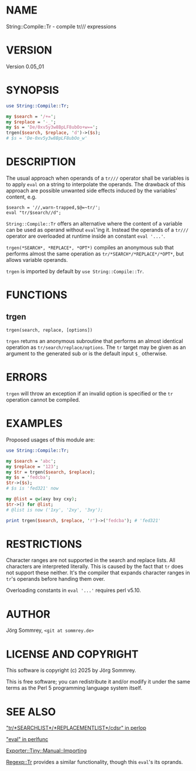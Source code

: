 # NAME

String::Compile::Tr - compile tr/// expressions

# VERSION

Version 0.05\_01

# SYNOPSIS

```perl
use String::Compile::Tr;

my $search = '/+=';
my $replace = '-_';
my $s = 'De/0xv5y3w8BpLF8ubOo+w==';
trgen($search, $replace, 'd')->($s);
# $s = 'De-0xv5y3w8BpLF8ubOo_w'
```

# DESCRIPTION

The usual approach when operands of a `tr///` operator shall be
variables is to apply `eval` on a string to interpolate the operands.
The drawback of this approach are possible unwanted side effects induced
by the variables' content, e.g.

```
$search = '//,warn-trapped,$@=~tr/';
eval "tr/$search//d";
```

`String::Compile::Tr` offers an alternative where the content of a
variable can be used as operand without `eval`'ing it. 
Instead the operands of a `tr///` operator are overloaded at runtime
inside an constant `eval '...'`.

`trgen(*SEARCH*, *REPLACE*, *OPT*)` compiles an anonymous sub that
performs almost the same operation as `tr/*SEARCH*/*REPLACE*/*OPT*`,
but allows variable operands.

`trgen` is imported by default by `use String::Compile::Tr`.

# FUNCTIONS

## trgen

```
trgen(search, replace, [options])
```

`trgen` returns an anonymous subroutine that performs an almost identical 
operation as `tr/search/replace/options`.
The `tr` target may be given as an argument to the generated sub
or is the default input `$_` otherwise.

# ERRORS

`trgen` will throw an exception if an invalid option is specified
or the `tr` operation cannot be compiled.

# EXAMPLES

Proposed usages of this module are:

```perl
use String::Compile::Tr;

my $search = 'abc';
my $replace = '123';
my $tr = trgen($search, $replace);
my $s = 'fedcba';
$tr->($s);
# $s is 'fed321' now

my @list = qw(axy bxy cxy);
$tr->() for @list;
# @list is now ('1xy', '2xy', '3xy');

print trgen($search, $replace, 'r')->('fedcba'); # 'fed321'
```

# RESTRICTIONS

Character ranges are not supported in the search and replace lists.
All characters are interpreted literally.
This is caused by the fact that `tr` does not support these neither.
It's the compiler that expands character ranges in `tr`'s operands
before handing them over.

Overloading constants in `eval '...'` requires perl v5.10.

# AUTHOR

Jörg Sommrey, `<git at sommrey.de>`

# LICENSE AND COPYRIGHT

This software is copyright (c) 2025 by Jörg Sommrey.

This is free software; you can redistribute it and/or modify it under
the same terms as the Perl 5 programming language system itself.

# SEE ALSO

["tr/\*SEARCHLIST\*/\*REPLACEMENTLIST\*/cdsr" in perlop](https://metacpan.org/pod/perlop#tr-SEARCHLIST-REPLACEMENTLIST-cdsr)

["eval" in perlfunc](https://metacpan.org/pod/perlfunc#eval)

[Exporter::Tiny::Manual::Importing](https://metacpan.org/pod/Exporter%3A%3ATiny%3A%3AManual%3A%3AImporting)

[Regexp::Tr](https://metacpan.org/pod/Regexp%3A%3ATr) provides a similar functionality, though this `eval`'s
its oprands.
